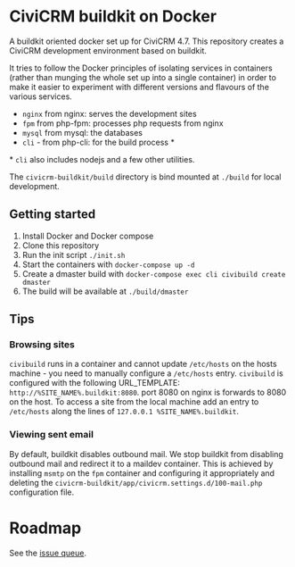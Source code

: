 # CiviCRM buildkit on Docker

A buildkit oriented docker set up for CiviCRM 4.7. This repository creates a CiviCRM development environment based on buildkit.

It tries to follow the Docker principles of isolating services in containers (rather than munging the whole set up into a single container) in order to make it easier to experiment with different versions and flavours of the various services.

* `nginx` from nginx: serves the development sites
* `fpm` from php-fpm: processes php requests from nginx
* `mysql` from mysql: the databases
* `cli` - from php-cli: for the build process *

\* `cli` also includes nodejs and a few other utilities.

The `civicrm-buildkit/build` directory is bind mounted at `./build` for local development.

## Getting started

1. Install Docker and Docker compose
2. Clone this repository
3. Run the init script `./init.sh`
3. Start the containers with `docker-compose up -d`
4. Create a dmaster build with `docker-compose exec cli civibuild create dmaster`
5. The build will be available at `./build/dmaster`

## Tips

### Browsing sites

`civibuild` runs in a container and cannot update `/etc/hosts` on the hosts machine - you need to manually configure a `/etc/hosts` entry. `civibuild` is configured with the following URL_TEMPLATE: `http://%SITE_NAME%.buildkit:8080`. port 8080 on nginx is forwards to 8080 on the host. To access a site from the local machine add an entry to `/etc/hosts` along the lines of `127.0.0.1 %SITE_NAME%.buildkit`.

### Viewing sent email

By default, buildkit disables outbound mail. We stop buildkit from disabling outbound mail and redirect it to a maildev container. This is achieved by installing `msmtp` on the `fpm` container and configuring it appropriately and deleting the `civicrm-buildkit/app/civicrm.settings.d/100-mail.php` configuration file.

# Roadmap

See the [issue queue](https://github.com/michaelmcandrew/civicrm-buildkit-docker/issues).
